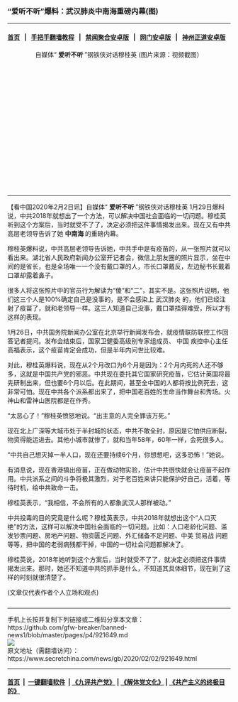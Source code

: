 ### “爱听不听”爆料：武汉肺炎中南海重磅内幕(图)
------------------------

#### [首页](https://github.com/gfw-breaker/banned-news1/blob/master/README.md) &nbsp;&nbsp;|&nbsp;&nbsp; [手把手翻墙教程](https://github.com/gfw-breaker/guides/wiki) &nbsp;&nbsp;|&nbsp;&nbsp; [禁闻聚合安卓版](https://github.com/gfw-breaker/bn-android) &nbsp;&nbsp;|&nbsp;&nbsp; [网门安卓版](https://github.com/oGate2/oGate) &nbsp;&nbsp;|&nbsp;&nbsp; [神州正道安卓版](https://github.com/SzzdOgate/update) 



<div class="article_right" style="fone-color:#000">
 <p style="text-align:center">
  <img alt="" src="https://img3.secretchina.com/pic/2020/2-2/p2618221a312531038-ss.jpg"/>
  <br>
   自媒体“
   <strong>
    爱听不听
   </strong>
   ”钢铁侠对话穆桂英 (图片来源：视频截图）
   <span id="hideid" name="hideid" style="color:red;display:none;">
    <span href="https://www.secretchina.com">
    </span>
   </span>
  </br>
 </p>
 <div id="txt-mid1-t21-2017">
  <ins class="adsbygoogle" data-ad-client="ca-pub-1276641434651360" data-ad-slot="2451032099" style="display:inline-block;width:336px;height:280px">
  </ins>
  

---


  </div>
 </div>
 <p>
  【看中国2020年2月2日讯】自媒体“
  <strong>
   爱听不听
  </strong>
  ”钢铁侠对话穆桂英 1月29日爆料说，中共2018年就想出了一个方法，可以解决中国社会面临的一切问题。穆桂英听到这个方案后，当时就受不了了，决定必须把这件事情揭发出来。现在又有中共高层老领导告诉了她
  <strong>
   <span href="https://www.secretchina.com/news/gb/tag/中南海" target="_blank">
    中南海
   </span>
  </strong>
  的重磅内幕。
  <span id="hideid" name="hideid" style="color:red;display:none;">
   <span href="https://www.secretchina.com">
   </span>
  </span>
 </p>
 <p>
  穆桂英爆料说，中共高层老领导告诉她，中共手中是有疫苗的，从一张照片就可以看出来。湖北省人民政府新闻办公室开记者会，微信上朋友圈的照片显示，坐在中间的是省长，也是全场唯一一个没有戴口罩的人，市长口罩戴反，左边秘书长戴着口罩却露着鼻子。
 </p>
 <p>
  很多人将这张照片中的官员行为解读为“傻”和“二”，其实不是。这张照片说明，他们这三个人是100%确定自己是没事的，是不会感染上
  <span href="https://www.secretchina.com/news/gb/tag/武汉肺炎" target="_blank">
   武汉肺炎
  </span>
  的，他们已经注射了疫苗了，就和老领导一样。这三人知道自己没事，戴口罩捂得难受，所以才有这样的表现。
 </p>
 <p>
  1月26日，中共国务院新闻办公室在北京举行新闻发布会，就疫情联防联控工作回答记者提问。发布会结束后，国家卫健委高级别专家组成员、
  <span href="https://www.secretchina.com" target="_blank">
   中国
  </span>
  疾控中心主任高福表示，这个疫苗肯定会成功，但是半年内问世比较难。
 </p>
 <p>
  对此，穆桂英爆料说，现在从2个月改口为6个月是因为：2个月内死的人还不够多，这就是中国共产党的邪恶。中共现在委托其它国家研究疫苗，它估计英国将最先研制出来，但也要6个月以后。在此期间，甚至全中国的人都将按比例死去，这非常可怕。现在中共各个派系都出来了，把中国老百姓的生命当作舞台和秀场。火神山和雷神山医院都是在作秀。
 </p>
 <p>
  “太恶心了！”穆桂英愤怒地说。“出主意的人完全罪该万死。”
 </p>
 <p>
  现在北上广深等大城市处于半封城的状态，中共不敢全封，原因是它怕供应断裂，物资得能运进去。其他小城市就惨了，就和当年58年，60年一样，会死很多人。
 </p>
 <p>
  “中共自己想灭掉一半人口，现在还要持续6个月，你想想吧，这多恐怖！”她说。
 </p>
 <p>
  有消息说，现在香港搞出疫苗，正在做动物实验，估计中共很快就会让疫苗不起作用。中共派系之间的斗争将极其激烈，对于老百姓来讲只能保护好自己，活着，等待时机，给中共致命一击。
 </p>
 <p>
  穆桂英表示，“我相信，不会所有的人都象武汉人那样被动。”
 </p>
 <p>
  中共投毒的目的究竟是什么呢？穆桂英表示，中共2018年就想出这个“人口灭绝”的方法，这样可以解决中国社会面临的一切问题。比如：人口老龄化问题、滥发钞票问题、房地产问题、物资匮乏问题、外汇储备不足问题、中美
  <span href="https://www.secretchina.com/news/gb/tag/贸易战" target="_blank">
   贸易战
  </span>
  问题等等，把中国的老弱病残都干掉，中国的一切社会问题都解决了。
 </p>
 <p>
  穆桂英说，2018年她听到这个方案后，当时就受不了了，就决定必须把这件事情揭发出来。那时，她还不知道中共的抓手是什么，不知道其具体细节，现在到了这样的时刻就很清楚了。
 </p>
 (文章仅代表作者个人立场和观点)
 <center>
  <div>
   <div id="txt-mid2-t22-2017" style="display: block;  max-height: 351px;  overflow: hidden;">
    <div id="SC-21xxx">
    </div>
    <ins class="adsbygoogle" data-ad-client="ca-pub-1276641434651360" data-ad-format="auto" data-ad-slot="4301710469" data-full-width-responsive="true" style="display:block">
    </ins>
   </div>
  </div>
 </center>
 <div style="padding-top:12px;">
 </div>
</div>

<hr/>
手机上长按并复制下列链接或二维码分享本文章：<br/>
https://github.com/gfw-breaker/banned-news1/blob/master/pages/p4/921649.md <br/>
<a href='https://github.com/gfw-breaker/banned-news1/blob/master/pages/p4/921649.md'><img src='https://github.com/gfw-breaker/banned-news1/blob/master/pages/p4/921649.md.png'/></a> <br/>
原文地址（需翻墙访问）：https://www.secretchina.com/news/gb/2020/02/02/921649.html


------------------------
#### [首页](https://github.com/gfw-breaker/banned-news1/blob/master/README.md) &nbsp;|&nbsp; [一键翻墙软件](https://github.com/gfw-breaker/nogfw/blob/master/README.md) &nbsp;| [《九评共产党》](https://github.com/gfw-breaker/9ping.md/blob/master/README.md#九评之一评共产党是什么) | [《解体党文化》](https://github.com/gfw-breaker/jtdwh.md/blob/master/README.md) | [《共产主义的终极目的》](https://github.com/gfw-breaker/gczydzjmd.md/blob/master/README.md)


<img src='http://gfw-breaker.win/banned-news/pages/p4/921649.md' width='0px' height='0px'/>